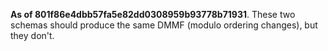 **As of 801f86e4dbb57fa5e82dd0308959b93778b71931**. These two schemas should produce the same DMMF (modulo ordering changes), but they don't.
